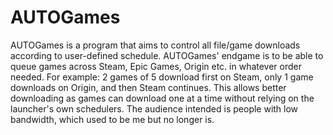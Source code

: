 # AUTOGames
AUTOGames is a program that aims to control all file/game downloads according to user-defined schedule.
AUTOGames' endgame is to be able to queue games across Steam, Epic Games, Origin etc. in whatever order needed.
For example: 2 games of 5 download first on Steam, only 1 game downloads on Origin, and then Steam continues.
This allows better downloading as games can download one at a time without relying on the launcher's own schedulers.
The audience intended is people with low bandwidth, which used to be me but no longer is.

